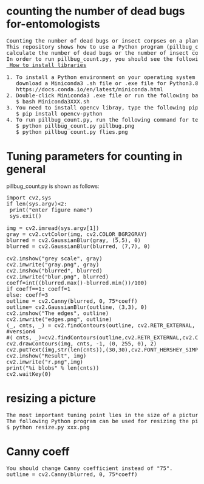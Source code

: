 # counting the number of dead bugs for-entomologists
<pre>
Counting the number of dead bugs or insect corpses on a plane is a very time-consuming task.
This repository shows how to use a Python program (pillbug_count.py) to automatically 
calculate the number of dead bugs or the number of insect corpses on a plane for entomologists.
In order to run pillbug_count.py, you should see the following repository for installing the necessary libraries:
<a href="https://github.com/ytakefuji/python-novice"> How to install libraries</a>

1. To install a Python environment on your operating system (Windows, Mac, Linux), 
   download a Miniconda3 .sh file or .exe file for Python3.8 or Python3.7 from the following site:
   https://docs.conda.io/en/latest/miniconda.html
2. Double-click Miniconda3 .exe file or run the following bash command:
   $ bash Miniconda3XXX.sh
3. You need to install opencv libray, type the following pip command for installation:
   $ pip install opencv-python
4. To run pillbug_count.py, run the following command for testing:
   $ python pillbug_count.py pillbug.png
   $ python pillbug_count.py flies.png
</pre>

# Tuning parameters for counting in general
pillbug_count.py is shown as follows:
<pre>
import cv2,sys
if len(sys.argv)<2: 
 print("enter figure name")
 sys.exit()

img = cv2.imread(sys.argv[1])
gray = cv2.cvtColor(img, cv2.COLOR_BGR2GRAY)
blurred = cv2.GaussianBlur(gray, (5,5), 0)
blurred = cv2.GaussianBlur(blurred, (7,7), 0)

cv2.imshow("grey scale", gray)
cv2.imwrite("gray.png", gray)
cv2.imshow("blurred", blurred)
cv2.imwrite("blur.png", blurred)
coeff=int((blurred.max()-blurred.min())/100)
if coeff==1: coeff=1 
else: coeff=3
outline = cv2.Canny(blurred, 0, 75*coeff)
outline= cv2.GaussianBlur(outline, (3,3), 0)
cv2.imshow("The edges", outline)
cv2.imwrite("edges.png", outline)
(_, cnts, _) = cv2.findContours(outline, cv2.RETR_EXTERNAL, cv2.CHAIN_APPROX_SIMPLE)
#version4
#( cnts, _)=cv2.findContours(outline,cv2.RETR_EXTERNAL,cv2.CHAIN_APPROX_SIMPLE)
cv2.drawContours(img, cnts, -1, (0, 255, 0), 2)
cv2.putText(img,str(len(cnts)),(30,30),cv2.FONT_HERSHEY_SIMPLEX,1,(255,0,0),2)
cv2.imshow("Result", img)
cv2.imwrite("r.png",img)
print("%i blobs" % len(cnts))
cv2.waitKey(0)
</pre>
# resizing a picture
<pre>
The most important tuning point lies in the size of a picture.
The following Python program can be used for resizing the picture.
$ python resize.py xxx.png
</pre>
# Canny coeff
<pre>
You should change Canny coefficient instead of "75".
outline = cv2.Canny(blurred, 0, 75*coeff)
</pre>

